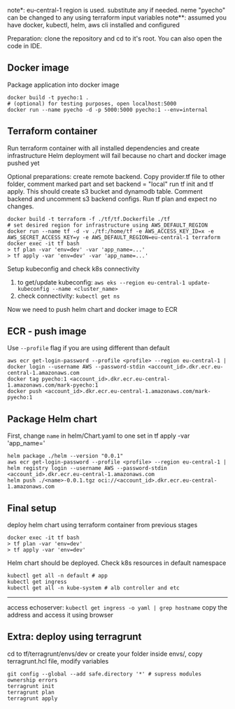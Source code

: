 note*: eu-central-1 region is used. substitute any if needed. neme "pyecho" can be changed to any using terraform input variables
note**: assumed you have docker, kubectl, helm, aws cli installed and configured

Preparation:
clone the repository and cd to it's root. You can also open the code in IDE.

## Docker image

Package application into docker image
```
docker build -t pyecho:1 .
# (optional) for testing purposes, open localhost:5000
docker run --name pyecho -d -p 5000:5000 pyecho:1 --env=internal
```
## Terraform container

Run terraform container with all installed dependencies and create infrastructure
Helm deployment will fail because no chart and docker image pushed yet

Optional preparations: create remote backend.
Copy provider.tf file to other folder, comment marked part and set backend = "local"
run tf init and tf apply. This should create s3 bucket and dynamodb table. 
Comment backend and uncomment s3 backend configs. Run tf plan and expect no changes.

```
docker build -t terraform -f ./tf/tf.Dockerfile ./tf
# set desired region for infrastructure using AWS_DEFAULT_REGION
docker run --name tf -d -v ./tf:/home/tf -e AWS_ACCESS_KEY_ID=x -e AWS_SECRET_ACCESS_KEY=y -e AWS_DEFAULT_REGION=eu-central-1 terraform
docker exec -it tf bash
> tf plan -var 'env=dev' -var 'app_name=...'
> tf apply -var 'env=dev' -var 'app_name=...'

```
Setup kubeconfig and check k8s connectivity
1) to get/update kubeconfig:
`aws eks --region eu-central-1 update-kubeconfig --name <cluster_name>`
2) check connectivity:
`kubectl get ns`

Now we need to push helm chart and docker image to ECR

## ECR - push image

Use `--profile` flag if you are using different than default
```
aws ecr get-login-password --profile <profile> --region eu-central-1 | docker login --username AWS --password-stdin <account_id>.dkr.ecr.eu-central-1.amazonaws.com
docker tag pyecho:1 <account_id>.dkr.ecr.eu-central-1.amazonaws.com/mark-pyecho:1
docker push <account_id>.dkr.ecr.eu-central-1.amazonaws.com/mark-pyecho:1
```

## Package Helm chart
First, change `name` in helm/Chart.yaml to one set in tf apply -var 'app_name=<name>'
```
helm package ./helm --version "0.0.1"
aws ecr get-login-password --profile <profile> --region eu-central-1 | helm registry login --username AWS --password-stdin <account_id>.dkr.ecr.eu-central-1.amazonaws.com
helm push ./<name>-0.0.1.tgz oci://<account_id>.dkr.ecr.eu-central-1.amazonaws.com
```
## Final setup

deploy helm chart using terraform container from previous stages
```
docker exec -it tf bash
> tf plan -var 'env=dev'
> tf apply -var 'env=dev'
```
Helm chart should be deployed. Check k8s resources in default namespace

```
kubectl get all -n default # app
kubectl get ingress
kubectl get all -n kube-system # alb controller and etc
```

---

access echoserver:
`kubectl get ingress -o yaml | grep hostname`
copy the address and access it using browser


## Extra: deploy using terragrunt

cd to tf/terragrunt/envs/dev or create your folder inside envs/, copy terragrunt.hcl file, modify variables
```
git config --global --add safe.directory '*' # supress modules ownership errors
terragrunt init
terragrunt plan
terragrunt apply
```
